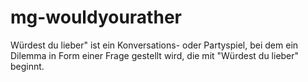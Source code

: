 # mg-wouldyourather
Würdest du lieber" ist ein Konversations- oder Partyspiel, bei dem ein Dilemma in Form einer Frage gestellt wird, die mit "Würdest du lieber" beginnt. 
